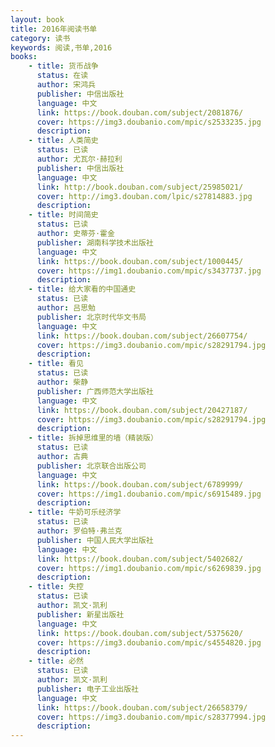 ```yaml
---
layout: book
title: 2016年阅读书单
category: 读书
keywords: 阅读,书单,2016
books: 
    - title: 货币战争
      status: 在读
      author: 宋鸿兵
      publisher: 中信出版社
      language: 中文
      link: https://book.douban.com/subject/2081876/          
      cover: https://img3.doubanio.com/mpic/s2533235.jpg
      description: 
    - title: 人类简史
      status: 已读
      author: 尤瓦尔·赫拉利 
      publisher: 中信出版社
      language: 中文
      link: http://book.douban.com/subject/25985021/          
      cover: http://img3.douban.com/lpic/s27814883.jpg
      description: 
    - title: 时间简史
      status: 已读
      author: 史蒂芬·霍金
      publisher: 湖南科学技术出版社
      language: 中文
      link: https://book.douban.com/subject/1000445/         
      cover: https://img1.doubanio.com/mpic/s3437737.jpg
      description: 
    - title: 给大家看的中国通史
      status: 已读
      author: 吕思勉 
      publisher: 北京时代华文书局
      language: 中文
      link: https://book.douban.com/subject/26607754/        
      cover: https://img3.doubanio.com/mpic/s28291794.jpg
      description: 
    - title: 看见
      status: 已读
      author: 柴静 
      publisher: 广西师范大学出版社
      language: 中文
      link: https://book.douban.com/subject/20427187/      
      cover: https://img3.doubanio.com/mpic/s28291794.jpg
      description: 
    - title: 拆掉思维里的墙（精装版）
      status: 已读
      author: 古典
      publisher: 北京联合出版公司
      language: 中文
      link: https://book.douban.com/subject/6789999/        
      cover: https://img1.doubanio.com/mpic/s6915489.jpg
      description: 
    - title: 牛奶可乐经济学
      status: 已读
      author: 罗伯特·弗兰克  
      publisher: 中国人民大学出版社
      language: 中文
      link: https://book.douban.com/subject/5402682/      
      cover: https://img1.doubanio.com/mpic/s6269839.jpg
      description: 
    - title: 失控
      status: 已读
      author: 凯文·凯利 
      publisher: 新星出版社
      language: 中文
      link: https://book.douban.com/subject/5375620/       
      cover: https://img3.doubanio.com/mpic/s4554820.jpg
      description: 
    - title: 必然
      status: 已读
      author: 凯文·凯利 
      publisher: 电子工业出版社
      language: 中文
      link: https://book.douban.com/subject/26658379/      
      cover: https://img3.doubanio.com/mpic/s28377994.jpg
      description: 
---
```



     
  
